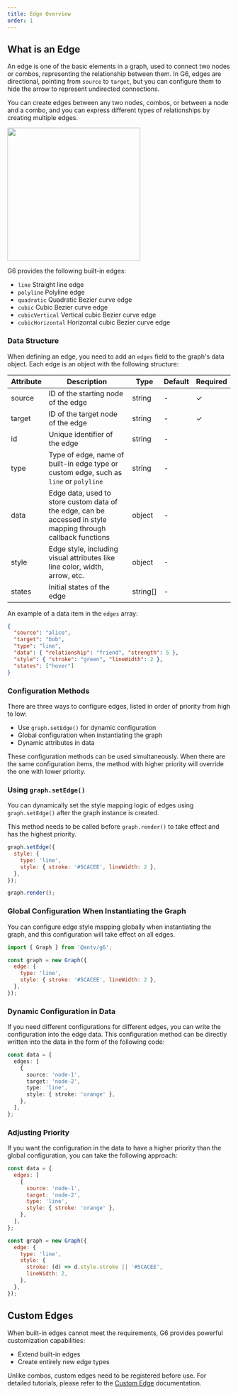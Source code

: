 ```yaml
---
title: Edge Overview
order: 1
---
```


## What is an Edge

An edge is one of the basic elements in a graph, used to connect two nodes or combos, representing the relationship between them. In G6, edges are directional, pointing from `source` to `target`, but you can configure them to hide the arrow to represent undirected connections.

You can create edges between any two nodes, combos, or between a node and a combo, and you can express different types of relationships by creating multiple edges.

<image width="300" src="https://mdn.alipayobjects.com/huamei_qa8qxu/afts/img/A*YKN7TasqOh4AAAAAAAAAAAAADmJ7AQ/original" />

G6 provides the following built-in edges:

- `line` Straight line edge
- `polyline` Polyline edge
- `quadratic` Quadratic Bezier curve edge
- `cubic` Cubic Bezier curve edge
- `cubicVertical` Vertical cubic Bezier curve edge
- `cubicHorizontal` Horizontal cubic Bezier curve edge

### Data Structure

When defining an edge, you need to add an `edges` field to the graph's data object. Each edge is an object with the following structure:

| Attribute | Description                                                                                                   | Type     | Default | Required |
| --------- | ------------------------------------------------------------------------------------------------------------- | -------- | ------- | -------- |
| source    | ID of the starting node of the edge                                                                           | string   | -       | ✓        |
| target    | ID of the target node of the edge                                                                             | string   | -       | ✓        |
| id        | Unique identifier of the edge                                                                                 | string   | -       |          |
| type      | Type of edge, name of built-in edge type or custom edge, such as `line` or `polyline`                         | string   | -       |          |
| data      | Edge data, used to store custom data of the edge, can be accessed in style mapping through callback functions | object   | -       |          |
| style     | Edge style, including visual attributes like line color, width, arrow, etc.                                   | object   | -       |          |
| states    | Initial states of the edge                                                                                    | string[] | -       |          |

An example of a data item in the `edges` array:

```json
{
  "source": "alice",
  "target": "bob",
  "type": "line",
  "data": { "relationship": "friend", "strength": 5 },
  "style": { "stroke": "green", "lineWidth": 2 },
  "states": ["hover"]
}
```

### Configuration Methods

There are three ways to configure edges, listed in order of priority from high to low:

- Use `graph.setEdge()` for dynamic configuration
- Global configuration when instantiating the graph
- Dynamic attributes in data

These configuration methods can be used simultaneously. When there are the same configuration items, the method with higher priority will override the one with lower priority.

### Using `graph.setEdge()`

You can dynamically set the style mapping logic of edges using `graph.setEdge()` after the graph instance is created.

This method needs to be called before `graph.render()` to take effect and has the highest priority.

```js
graph.setEdge({
  style: {
    type: 'line',
    style: { stroke: '#5CACEE', lineWidth: 2 },
  },
});

graph.render();
```

### Global Configuration When Instantiating the Graph

You can configure edge style mapping globally when instantiating the graph, and this configuration will take effect on all edges.

```js
import { Graph } from '@antv/g6';

const graph = new Graph({
  edge: {
    type: 'line',
    style: { stroke: '#5CACEE', lineWidth: 2 },
  },
});
```

### Dynamic Configuration in Data

If you need different configurations for different edges, you can write the configuration into the edge data. This configuration method can be directly written into the data in the form of the following code:

```typescript
const data = {
  edges: [
    {
      source: 'node-1',
      target: 'node-2',
      type: 'line',
      style: { stroke: 'orange' },
    },
  ],
};
```

### Adjusting Priority

If you want the configuration in the data to have a higher priority than the global configuration, you can take the following approach:

```js
const data = {
  edges: [
    {
      source: 'node-1',
      target: 'node-2',
      type: 'line',
      style: { stroke: 'orange' },
    },
  ],
};

const graph = new Graph({
  edge: {
    type: 'line',
    style: {
      stroke: (d) => d.style.stroke || '#5CACEE',
      lineWidth: 2,
    },
  },
});
```

## Custom Edges

When built-in edges cannot meet the requirements, G6 provides powerful customization capabilities:

- Extend built-in edges
- Create entirely new edge types

Unlike combos, custom edges need to be registered before use. For detailed tutorials, please refer to the [Custom Edge](/manual/element/edge/custom-edge) documentation.
